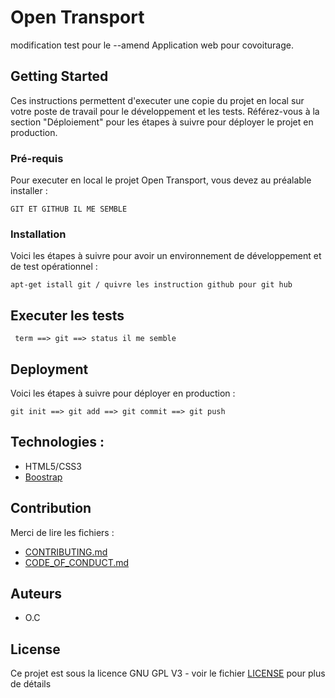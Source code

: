 # Open Transport
modification test pour le --amend
Application web pour covoiturage. 

## Getting Started

Ces instructions permettent d'executer une copie du projet en local sur votre poste de travail pour le développement et les tests. Référez-vous à la section "Déploiement" pour les étapes à suivre pour déployer le projet en production.

### Pré-requis

Pour executer en local le projet Open Transport, vous devez au préalable installer :

```
GIT ET GITHUB IL ME SEMBLE

```

### Installation

Voici les étapes à suivre pour avoir un environnement de développement et de test opérationnel :


```
apt-get istall git / quivre les instruction github pour git hub
```



## Executer les tests

```
 term ==> git ==> status il me semble
```


## Deployment

Voici les étapes à suivre pour déployer en production :

```
git init ==> git add ==> git commit ==> git push 
```

## Technologies :

* HTML5/CSS3
* [Boostrap](https://getbootstrap.com/)

## Contribution

Merci de lire les fichiers :
* [CONTRIBUTING.md](https://github.com/OpenClassrooms-Student-Center/7688581-Expert-Git-GitHub/blob/main/CONTRIBUTING.md)
* [CODE_OF_CONDUCT.md](https://github.com/OpenClassrooms-Student-Center/7688581-Expert-Git-GitHub/blob/main/CONTRIBUTING.md) 

## Auteurs

* O.C

## License

Ce projet est sous la licence GNU GPL V3 - voir le fichier [LICENSE](LICENSE) pour plus de détails
